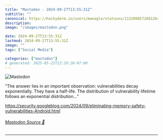 ```yaml
---
title: "Mastodon - 2024-09-27T13:55:31Z"
subtitle: ""
canonical: https://hachyderm.io/users/mweagle/statuses/113209857268126494
description:
image: "/images/mastodon.png"

date: 2024-09-27T13:55:31Z
lastmod: 2024-09-27T13:55:31Z
image: ""
tags: ["Social Media"]

categories: ["mastodon"]
# generated: 2025-05-22T22:29:20-07:00
---
```

![Mastodon](/images/mastodon.png)

<p>“The answer lies in an important observation: vulnerabilities decay exponentially. They have a half-life. The distribution of vulnerability lifetime follows an exponential distribution…”</p><p><a href="https://security.googleblog.com/2024/09/eliminating-memory-safety-vulnerabilities-Android.html" target="_blank" rel="nofollow noopener noreferrer" translate="no"><span class="invisible">https://</span><span class="ellipsis">security.googleblog.com/2024/0</span><span class="invisible">9/eliminating-memory-safety-vulnerabilities-Android.html</span></a></p>


###### [Mastodon Source 🐘](https://hachyderm.io/@mweagle/113209857268126494)

___

